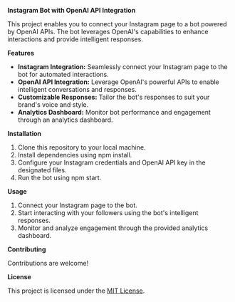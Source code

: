 **Instagram Bot with OpenAI API Integration**

This project enables you to connect your Instagram page to a bot powered by OpenAI APIs. The bot leverages OpenAI's capabilities to enhance interactions and provide intelligent responses.

**Features**

- **Instagram Integration:** Seamlessly connect your Instagram page to the bot for automated interactions.
- **OpenAI API Integration:** Leverage OpenAI's powerful APIs to enable intelligent conversations and responses.
- **Customizable Responses:** Tailor the bot's responses to suit your brand's voice and style.
- **Analytics Dashboard:** Monitor bot performance and engagement through an analytics dashboard.

**Installation**

1. Clone this repository to your local machine.
1. Install dependencies using npm install.
1. Configure your Instagram credentials and OpenAI API key in the designated files.
1. Run the bot using npm start.

**Usage**

1. Connect your Instagram page to the bot.
1. Start interacting with your followers using the bot's intelligent responses.
1. Monitor and analyze engagement through the provided analytics dashboard.

**Contributing**

Contributions are welcome! 

**License**

This project is licensed under the [MIT License](https://www.mit.edu/~amini/LICENSE.md).

